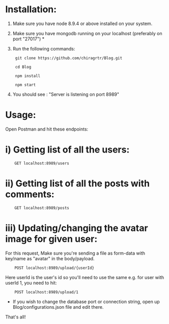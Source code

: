 # Installation:

1) Make sure you have node 8.9.4 or above installed on your system.
2) Make sure you have mongodb running on your localhost (preferably on port "27017") *
3) Run the following commands:

		git clone https://github.com/chiragrtr/Blog.git
		
		cd Blog

		npm install

		npm start


4) You should see : "Server is listening on port 8989"

# Usage:

   Open Postman and hit these endpoints:
   
# i) Getting list of all the users:
   
		GET localhost:8989/users

# ii) Getting list of all the posts with comments:
   
		GET localhost:8989/posts

# iii) Updating/changing the avatar image for given user:

For this request, Make sure you're sending a file as form-data with key/name as "avatar" in the body/payload.
   
		POST localhost:8989/upload/{userId}

Here userId is the user's id so you'll need to use the same e.g. for user with userId 1, you need to hit:

		POST localhost:8989/upload/1



* If you wish to change the database port or connection string, open up Blog/configurations.json file and edit there.

That's all!
